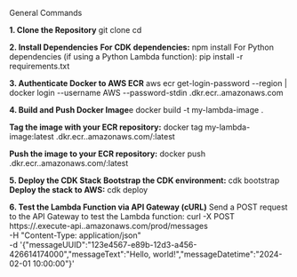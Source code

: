 General Commands

**1. Clone the Repository**
git clone <repository-url>
cd <project-directory>

**2. Install Dependencies**
**For CDK dependencies:**
npm install
For Python dependencies (if using a Python Lambda function):
pip install -r requirements.txt

**3. Authenticate Docker to AWS ECR**
aws ecr get-login-password --region <aws-region> | docker login --username AWS --password-stdin <aws-account-id>.dkr.ecr.<aws-region>.amazonaws.com

**4. Build and Push Docker Image**e
docker build -t my-lambda-image .

**Tag the image with your ECR repository:**
docker tag my-lambda-image:latest <aws-account-id>.dkr.ecr.<aws-region>.amazonaws.com/<ecr-repository-name>:latest

**Push the image to your ECR repository:**
docker push <aws-account-id>.dkr.ecr.<aws-region>.amazonaws.com/<ecr-repository-name>:latest

**5. Deploy the CDK Stack**
**Bootstrap the CDK environment:**
cdk bootstrap
**Deploy the stack to AWS:**
cdk deploy

**6. Test the Lambda Function via API Gateway (cURL)**
Send a POST request to the API Gateway to test the Lambda function:
curl -X POST https://<api-id>.execute-api.<aws-region>.amazonaws.com/prod/messages \
    -H "Content-Type: application/json" \
    -d '{"messageUUID":"123e4567-e89b-12d3-a456-426614174000","messageText":"Hello, world!","messageDatetime":"2024-02-01 10:00:00"}'
